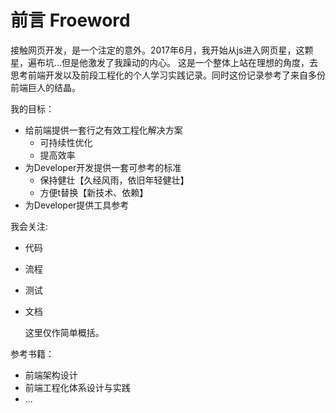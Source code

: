 # 前言 Froeword

接触网页开发，是一个注定的意外。2017年6月，我开始从js进入网页星，这颗星，遍布坑...但是他激发了我躁动的内心。
这是一个整体上站在理想的角度，去思考前端开发以及前段工程化的个人学习实践记录。同时这份记录参考了来自多份前端巨人的结晶。

我的目标：
* 给前端提供一套行之有效工程化解决方案
  * 可持续性优化
  * 提高效率
* 为Developer开发提供一套可参考的标准
  * 保持健壮【久经风雨，依旧年轻健壮】
  * 方便t替换【新技术、依赖】
* 为Developer提供工具参考

我会关注:
* 代码
* 流程
* 测试
* 文档

  这里仅作简单概括。

参考书籍：
* 前端架构设计
* 前端工程化体系设计与实践
* ...
